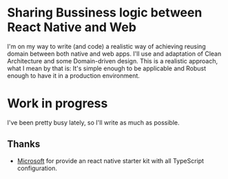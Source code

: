 # Sharing Bussiness logic between React Native and Web
I'm on my way to write (and code) a realistic way of achieving reusing domain between both native and web apps. I'll use and adaptation of Clean Architecture and some Domain-driven design.
This is a realistic approach, what I mean by that is: It's simple enough to be applicable and Robust enough to have it in a production environment.

# Work in progress
I've been pretty busy lately, so I'll write as much as possible.

## Thanks
- [Microsoft](https://github.com/Microsoft/TypeScript-React-Native-Starter) for provide an react native starter kit with all TypeScript configuration.